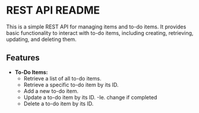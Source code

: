 # REST API README

This is a simple REST API for managing items and to-do items. It provides basic functionality to interact with to-do items, including creating, retrieving, updating, and deleting them.

## Features


- **To-Do Items:**
  - Retrieve a list of all to-do items.
  - Retrieve a specific to-do item by its ID.
  - Add a new to-do item.
  - Update a to-do item by its ID.
    -Ie. change if completed
  - Delete a to-do item by its ID.
